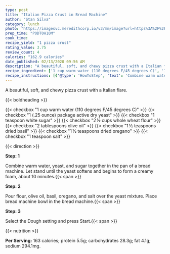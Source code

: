 ```yaml
---
type: post
title: "Italian Pizza Crust in Bread Machine"
author: "Stan Silva"
category: lunch
photo: "https://imagesvc.meredithcorp.io/v3/mm/image?url=https%3A%2F%2Fimages.media-allrecipes.com%2Fuserphotos%2F7394088.jpg"
prep_time: "P0DT0H10M"
cook_time: 
recipe_yield: "1 pizza crust"
rating_value: 3.75
review_count: 4
calories: "162.9 calories"
date_published: 02/13/2020 09:56 AM
description: "A beautiful, soft, and chewy pizza crust with a Italian flare."
recipe_ingredient: ['1 cup warm water (110 degrees F/45 degrees C)', '1 (.25 ounce) package active dry yeast', '1 teaspoon white sugar', '2\u2009½ cups whole wheat flour', '2 tablespoons olive oil', '1\u2009½ teaspoons dried basil', '1\u2009½ teaspoons dried oregano', '1 teaspoon salt']
recipe_instructions: [{'@type': 'HowToStep', 'text': 'Combine warm water, yeast, and sugar together in the pan of a bread machine. Let stand until the yeast softens and begins to form a creamy foam, about 10 minutes.\n'}, {'@type': 'HowToStep', 'text': 'Pour flour, olive oil, basil, oregano, and salt over the yeast mixture. Place bread machine bowl in the bread machine.\n'}, {'@type': 'HowToStep', 'text': 'Select the Dough setting and press Start.\n'}]
---
```


A beautiful, soft, and chewy pizza crust with a Italian flare. 

{{< boldheading >}}

{{< checkbox "1 cup warm water (110 degrees F/45 degrees C)" >}}
{{< checkbox "1 (.25 ounce) package active dry yeast" >}}
{{< checkbox "1 teaspoon white sugar" >}}
{{< checkbox "2 ½ cups whole wheat flour" >}}
{{< checkbox "2 tablespoons olive oil" >}}
{{< checkbox "1 ½ teaspoons dried basil" >}}
{{< checkbox "1 ½ teaspoons dried oregano" >}}
{{< checkbox "1 teaspoon salt" >}}


{{< direction >}}

**Step: 1**

Combine warm water, yeast, and sugar together in the pan of a bread machine. Let stand until the yeast softens and begins to form a creamy foam, about 10 minutes.{{< span >}}

**Step: 2**

Pour flour, olive oil, basil, oregano, and salt over the yeast mixture. Place bread machine bowl in the bread machine.{{< span >}}

**Step: 3**

Select the Dough setting and press Start.{{< span >}}

{{< nutrition >}}

**Per Serving:** 163 calories; protein 5.5g; carbohydrates 28.3g; fat 4.1g; sodium 294.1mg.